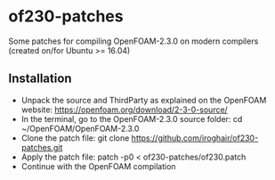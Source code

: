 # of230-patches
Some patches for compiling OpenFOAM-2.3.0 on modern compilers (created on/for Ubuntu >= 16.04)

## Installation
* Unpack the source and ThirdParty as explained on the OpenFOAM website: https://openfoam.org/download/2-3-0-source/
* In the terminal, go to the OpenFOAM-2.3.0 source folder:
  cd ~/OpenFOAM/OpenFOAM-2.3.0
* Clone the patch file:
  git clone https://github.com/iroghair/of230-patches.git
* Apply the patch file:
  patch -p0 < of230-patches/of230.patch
* Continue with the OpenFOAM compilation



